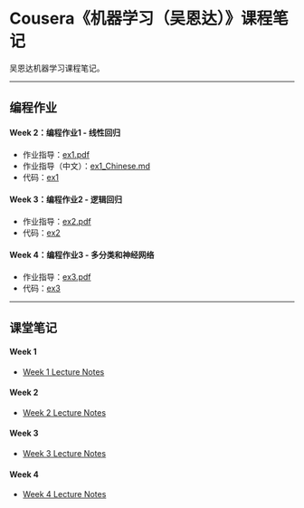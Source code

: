 # Cousera《机器学习（吴恩达）》课程笔记
吴恩达机器学习课程笔记。

---

## 编程作业

#### Week 2：编程作业1 - 线性回归

* 作业指导：[ex1.pdf](ProgrammingExercise/machine-learning-ex1/ex1.pdf)
* 作业指导（中文）：[ex1_Chinese.md](ProgrammingExercise/machine-learning-ex1/ex1_Chinese.pdf)
* 代码：[ex1](ProgrammingExercise/machine-learning-ex1/ex1/)

#### Week 3：编程作业2 - 逻辑回归

* 作业指导：[ex2.pdf](ProgrammingExercise/machine-learning-ex2/ex2.pdf)
* 代码：[ex2](ProgrammingExercise/machine-learning-ex2/ex2/)

#### Week 4：编程作业3 - 多分类和神经网络

* 作业指导：[ex3.pdf](ProgrammingExercise/machine-learning-ex3/ex3.pdf)
* 代码：[ex3](ProgrammingExercise/machine-learning-ex3/ex3/)

---

## 课堂笔记

#### Week 1
* [Week 1 Lecture Notes](LectureNotes/Week_1_Lecture_Notes.pdf)

#### Week 2
* [Week 2 Lecture Notes](LectureNotes/Week_2_Lecture_Notes.pdf)

#### Week 3
* [Week 3 Lecture Notes](LectureNotes/Week_3_Lecture_Notes.pdf)

#### Week 4
* [Week 4 Lecture Notes](LectureNotes/Week_4_Lecture_Notes.pdf)

